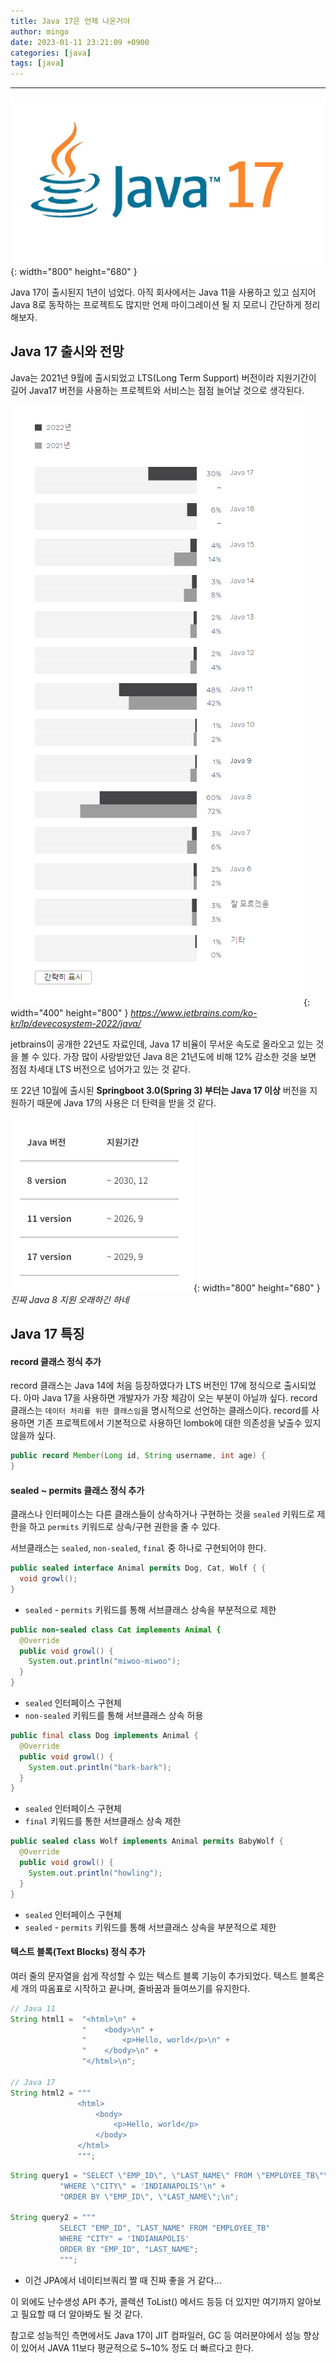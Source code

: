 ```yaml
---
title: Java 17은 언제 나온거야
author: mingo
date: 2023-01-11 23:21:09 +0900
categories: [java]
tags: [java]
---
```


----

![Desktop View](/assets/img/post/20230101/1.png){: width="800" height="680" }

Java 17이 출시된지 1년이 넘었다. 아직 회사에서는 Java 11을 사용하고 있고 심지어 Java 8로 동작하는 프로젝트도 많지만 
언제 마이그레이션 될 지 모르니 간단하게 정리해보자.

## Java 17 출시와 전망
Java는 2021년 9월에 출시되었고 LTS(Long Term Support) 버전이라 지원기간이 길어 Java17 버전을 사용하는 프로젝트와 서비스는 점점 늘어날 것으로 생각된다.

![Desktop View](/assets/img/post/20230101/3.png){: width="400" height="800" }
_https://www.jetbrains.com/ko-kr/lp/devecosystem-2022/java/_

jetbrains이 공개한 22년도 자료인데, Java 17 비율이 무서운 속도로 올라오고 있는 것을 볼 수 있다. 
가장 많이 사랑받았던 Java 8은 21년도에 비해 12% 감소한 것을 보면 점점 차세대 LTS 버전으로 넘어가고 있는 것 같다.

또 22년 10월에 출시된 **Springboot 3.0(Spring 3) 부터는 Java 17 이상** 버전을 지원하기 때문에 Java 17의 사용은 더 탄력을 받을 것 같다. 

![Desktop View](/assets/img/post/20230101/2.png){: width="800" height="680" }
_진짜 Java 8 지원 오래하긴 하네_

## Java 17 특징

#### record 클래스 정식 추가
record 클래스는 Java 14에 처음 등장하였다가 LTS 버전인 17에 정식으로 출시되었다.
아마 Java 17을 사용하면 개발자가 가장 체감이 오는 부분이 아닐까 싶다. 
record 클래스는 `데이터 처리를 위한 클래스임`을 명시적으로 선언하는 클래스이다.
record를 사용하면 기존 프로젝트에서 기본적으로 사용하던 lombok에 대한 의존성을 낮출수 있지 않을까 싶다.

```java
public record Member(Long id, String username, int age) {
}
```

#### sealed ~ permits 클래스 정식 추가
클래스나 인터페이스는 다른 클래스들이 상속하거나 구현하는 것을 `sealed` 키워드로 제한을 하고 
`permits` 키워드로 상속/구현 권한을 줄 수 있다.

서브클래스는 `sealed`, `non-sealed`, `final` 중 하나로 구현되어야 한다.

```java
public sealed interface Animal permits Dog, Cat, Wolf { {
  void growl();
}
```
 - `sealed` - `permits` 키워드를 통해 서브클래스 상속을 부분적으로 제한

```java
public non-sealed class Cat implements Animal {
  @Override
  public void growl() {
    System.out.println("miwoo-miwoo");
  }
}
```
 - `sealed` 인터페이스 구현체
 - `non-sealed` 키워드를 통해 서브클래스 상속 허용 

```java
public final class Dog implements Animal {
  @Override
  public void growl() {
    System.out.println("bark-bark");
  }
}

```
- `sealed` 인터페이스 구현체
- `final` 키워드를 통한 서브클래스 상속 제한

```java
public sealed class Wolf implements Animal permits BabyWolf {
  @Override
  public void growl() {
    System.out.println("howling");
  }
}
```
- `sealed` 인터페이스 구현체
- `sealed` - `permits` 키워드를 통해 서브클래스 상속을 부분적으로 제한


#### 텍스트 블록(Text Blocks) 정식 추가
여러 줄의 문자열을 쉽게 작성할 수 있는 텍스트 블록 기능이 추가되었다. 
텍스트 블록은 세 개의 따옴표로 시작하고 끝나며, 줄바꿈과 들여쓰기를 유지한다.

```java
// Java 11
String html1 =  "<html>\n" +
                "    <body>\n" +
                "        <p>Hello, world</p>\n" +
                "    </body>\n" +
                "</html>\n";

// Java 17
String html2 = """
               <html>
                   <body>
                       <p>Hello, world</p>
                   </body>
               </html>
               """;
```

```java
String query1 = "SELECT \"EMP_ID\", \"LAST_NAME\" FROM \"EMPLOYEE_TB\"\n" +
           "WHERE \"CITY\" = 'INDIANAPOLIS'\n" +
           "ORDER BY \"EMP_ID\", \"LAST_NAME\";\n";

String query2 = """
           SELECT "EMP_ID", "LAST_NAME" FROM "EMPLOYEE_TB"
           WHERE "CITY" = 'INDIANAPOLIS'
           ORDER BY "EMP_ID", "LAST_NAME";
           """;
```
 - 이건 JPA에서 네이티브쿼리 짤 때 진짜 좋을 거 같다...

이 외에도 난수생성 API 추가, 콜렉션 ToList() 메서드 등등 더 있지만 여기까지 알아보고 필요할 때 더 알아봐도 될 것 같다.

참고로 성능적인 측면에서도 Java 17이 JIT 컴파일러, GC 등 여러분야에서 성능 향상이 있어서 JAVA 11보다 평균적으로 5~10% 정도 더 빠르다고 한다. 
